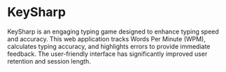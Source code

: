 # KeySharp
KeySharp is an engaging typing game designed to enhance typing speed and accuracy. This web application tracks Words Per Minute (WPM), calculates typing accuracy, and highlights errors to provide immediate feedback. The user-friendly interface has significantly improved user retention and session length.
